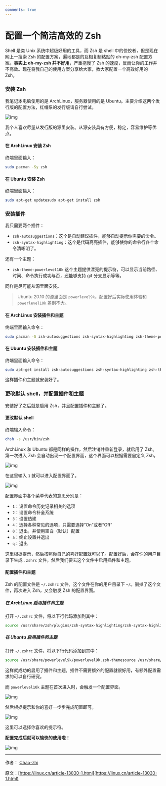 ```yaml
---
comments: true
---
```


# 配置一个简洁高效的 Zsh

Shell 是类 Unix 系统中超级好用的工具，而 Zsh 是 shell 中的佼佼者，但是现在网上一搜索 Zsh 的配置方案，遍地都是的互相复制粘贴的 oh-my-zsh 配置方案。**事实上 oh-my-zsh 并不好用**，严重拖慢了 Zsh 的速度，反而让你的工作并不高效。现在将我自己的使用方案分享给大家，教大家配置一个高效好用的 Zsh。

### 安装 Zsh

我笔记本电脑使用的是 ArchLinux，服务器使用的是 Ubuntu。主要介绍这两个发行版的配置方法，红帽系的发行版请自行尝试。

![img](https://cdn.jsdelivr.net/gh/SDNURoboticsAILab/ImageBed@master/img/resources/bash/223906vnc5jh7aacdnaihh.png)

我个人喜欢尽量从发行版的源里安装。从源安装具有方便，稳定，容易维护等优点。

#### 在 ArchLinux 安装 Zsh

终端里面输入：

```Bash
sudo pacman -Sy zsh
```

#### 在 Ubuntu 安装 Zsh

终端里面输入：

```Bash
sudo apt-get updatesudo apt-get install zsh
```

### 安装插件

我只需要两个插件：

- `zsh-autosuggestions`：这个是自动建议插件，能够自动提示你需要的命令。
- `zsh-syntax-highlighting`：这个是代码高亮插件，能够使你的命令行各个命令清晰明了。

还有一个主题：

- `zsh-theme-powerlevel10k` 这个主题提供漂亮的提示符，可以显示当前路径、时间、命令执行成功与否，还能够支持 git 分支显示等等。

同样是尽可能从源里面安装。

> Ubuntu 20.10 的源里面是 `powerlevel9k`，配置好后实际使用体验和 `powerlevel10k` 差别不大。

#### 在 ArchLinux 安装插件和主题

终端里面输入命令：

```Bash
sudo pacman -S zsh-autosuggestions zsh-syntax-highlighting zsh-theme-powerlevel10k zsh-completions
```

#### 在 Ubuntu 安装插件和主题

终端里面输入命令：

```Bash
sudo apt-get install zsh-autosuggestions zsh-syntax-highlighting zsh-theme-powerlevel9k
```

这样插件和主题就安装好了。

### 更改默认 shell，并配置插件和主题

安装好了之后就是启用 Zsh，并且配置插件和主题了。

#### 更改默认 shell

终端输入命令：

```Bash
chsh -s /usr/bin/zsh
```

ArchLinux 和 Ubuntu 都是同样的操作，然后注销并重新登录，就启用了 Zsh。第一次进入 Zsh 会自动出现一个配置界面，这个界面可以根据需要自定义 Zsh。

![img](https://cdn.jsdelivr.net/gh/SDNURoboticsAILab/ImageBed@master/img/resources/bash/223907orolqh0e4td0i040.png)

在这里输入 `1` 就可以进入配置界面了。

![img](https://cdn.jsdelivr.net/gh/SDNURoboticsAILab/ImageBed@master/img/resources/bash/223908l84l8f9rddlbqh9h.png)

配置界面中各个菜单代表的意思分别是：

- `1`：设置命令历史记录相关的选项
- `2`：设置命令补全系统
- `3`：设置热建
- `4`：选择各种常见的选项，只需要选择“On”或者“Off”
- `0`：退出，并使用空白（默认）配置
- `a`：终止设置并退出
- `q`：退出

这里根据提示，然后按照你自己的喜好配置就可以了。配置好后，会在你的用户目录下生成 `.zshrc` 文件。然后我们要去这个文件中启用插件和主题。

#### 配置插件和主题

Zsh 的配置文件是 `~/.zshrc` 文件，这个文件在你的用户目录下 `~/`。删掉了这个文件，再次进入 Zsh，又会触发 Zsh 的配置界面。

##### 在 ArchLinux 启用插件和主题

打开 `~/.zshrc` 文件，将以下行代码添加到其中：

```Bash
source /usr/share/zsh/plugins/zsh-syntax-highlighting/zsh-syntax-highlighting.zshsource /usr/share/zsh/plugins/zsh-autosuggestions/zsh-autosuggestions.zshsource /usr/share/zsh-theme-powerlevel10k/powerlevel10k.zsh-theme
```

##### 在 Ubuntu 启用插件和主题

打开 `~/.zshrc` 文件，将以下行代码添加到其中：

```Bash
source /usr/share/powerlevel9k/powerlevel9k.zsh-themesource /usr/share/zsh-autosuggestions/zsh-autosuggestions.zshsource /usr/share/zsh-syntax-highlighting/zsh-syntax-highlighting.zsh
```

这样就成功的启用了插件和主题，插件不需要额外的配置就很好用，有额外配置需求的可以自行研究。

而 `powerlevel10k` 主题在首次进入时，会触发一个配置界面。

![img](https://cdn.jsdelivr.net/gh/SDNURoboticsAILab/ImageBed@master/img/resources/bash/223909zwayxxx5z7a6wpwv.png)

然后根据提示和你的喜好一步步完成配置即可。

![img](https://cdn.jsdelivr.net/gh/SDNURoboticsAILab/ImageBed@master/img/resources/bash/223910juq6p3noc63d3nlr.png)

这里可以选择你喜欢的提示符。

**配置完成后就可以愉快的使用啦！**

![img](https://cdn.jsdelivr.net/gh/SDNURoboticsAILab/ImageBed@master/img/resources/bash/223913ouug962ttgghzg98.png)

---

作者： [Chao-zhi](https://www.insidentally.com/2020/10/config-zsh/) 

原文：[https://linux.cn/article-13030-1.html](https://linux.cn/article-13030-1.html)